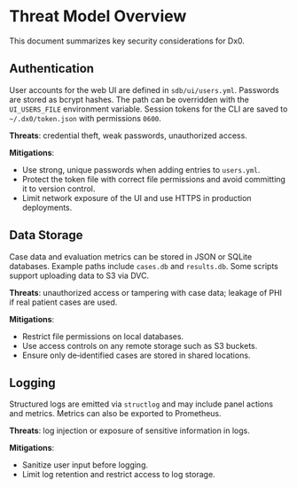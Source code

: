 # Threat Model Overview

This document summarizes key security considerations for Dx0.

## Authentication

User accounts for the web UI are defined in `sdb/ui/users.yml`. Passwords are stored as bcrypt hashes. The path can be overridden with the `UI_USERS_FILE` environment variable. Session tokens for the CLI are saved to `~/.dx0/token.json` with permissions `0600`.

**Threats**: credential theft, weak passwords, unauthorized access.

**Mitigations**:
- Use strong, unique passwords when adding entries to `users.yml`.
- Protect the token file with correct file permissions and avoid committing it to version control.
- Limit network exposure of the UI and use HTTPS in production deployments.

## Data Storage

Case data and evaluation metrics can be stored in JSON or SQLite databases. Example paths include `cases.db` and `results.db`. Some scripts support uploading data to S3 via DVC.

**Threats**: unauthorized access or tampering with case data; leakage of PHI if real patient cases are used.

**Mitigations**:
- Restrict file permissions on local databases.
- Use access controls on any remote storage such as S3 buckets.
- Ensure only de‑identified cases are stored in shared locations.

## Logging

Structured logs are emitted via `structlog` and may include panel actions and metrics. Metrics can also be exported to Prometheus.

**Threats**: log injection or exposure of sensitive information in logs.

**Mitigations**:
- Sanitize user input before logging.
- Limit log retention and restrict access to log storage.

